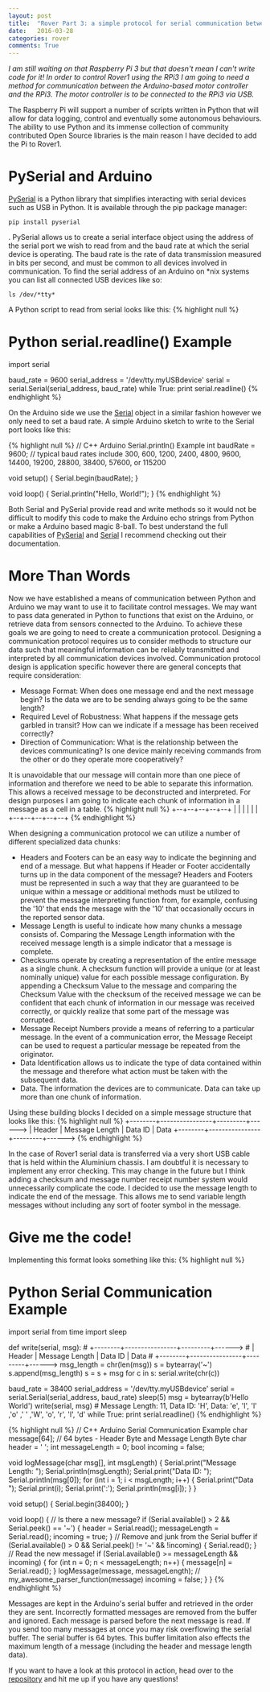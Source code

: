 ```yaml
---
layout: post
title:  "Rover Part 3: a simple protocol for serial communication between Python and Arduino (Talking with Rover1 over USB)"
date:   2016-03-28
categories: rover
comments: True
---
```


*I am still waiting on that Raspberry Pi 3 but that doesn't mean I can't write code for it! In order to control Rover1 using the RPi3 I am going to need a method for communication between the Arduino-based motor controller and the RPi3. The motor controller is to be connected to the RPi3 via USB.*

The Raspberry Pi will support a number of scripts written in Python that will allow for data logging, control and eventually some autonomous behaviours. The ability to use Python and its immense collection of community contributed Open Source libraries is the main reason I have decided to add the Pi to Rover1.

# PySerial and Arduino
[PySerial](https://pypi.python.org/pypi/pyserial) is a Python library that simplifies interacting with serial devices such as USB in Python. It is available through the pip package manager:
```
pip install pyserial
```
. PySerial allows us to create a serial interface object using the address of the serial port we wish to read from and the baud rate at which the serial device is operating. The baud rate is the rate of data transmission measured in bits per second, and must be common to all devices involved in communication.
To find the serial address of an Arduino on \*nix systems you can list all connected USB devices like so:
```
ls /dev/*tty*
```
A Python script to read from serial looks like this:
{% highlight null %}
# Python serial.readline() Example
import serial

baud_rate = 9600
serial_address = '/dev/tty.myUSBdevice'
serial = serial.Serial(serial_address, baud_rate)
while True:
    print serial.readline()
{% endhighlight %}

On the Arduino side we use the [Serial](https://www.arduino.cc/en/Reference/Serial) object in a similar fashion however we only need to set a baud rate. A simple Arduino sketch to write to the Serial port looks like this:

{% highlight null %}
// C++ Arduino Serial.println() Example
int baudRate = 9600; // typical baud rates include  300, 600, 1200, 2400, 4800, 9600, 14400, 19200, 28800, 38400, 57600, or 115200

void setup() {
  Serial.begin(baudRate);
}

void loop() {
  Serial.println("Hello, World!");
}
{% endhighlight %}

Both Serial and PySerial provide read and write methods so it would not be difficult to modify this code to make the Arduino echo strings from Python or make a Arduino based magic 8-ball. To best understand the full capabilities of [PySerial](https://pypi.python.org/pypi/pyserial) and [Serial](https://www.arduino.cc/en/Reference/Serial) I recommend checking out their documentation.

# More Than Words
Now we have established a means of communication between Python and Arduino we may want to use it to facilitate control messages. We may want to pass data generated in Python to functions that exist on the Arduino, or retrieve data from sensors connected to the Arduino. To achieve these goals we are going to need to create a communication protocol. Designing a communication protocol requires us to consider methods to structure our data such that meaningful information can be reliably transmitted and interpreted by all communication devices involved. Communication protocol design is application specific however there are general concepts that require consideration:


- Message Format: When does one message end and the next message begin? Is the data we are to be sending always going to be the same length?
- Required Level of Robustness: What happens if the message gets garbled in transit? How can we indicate if a message has been received correctly?
- Direction of Communication: What is the relationship between the devices communicating? Is one device mainly receiving commands from the other or do they operate more cooperatively?

It is unavoidable that our message will contain more than one piece of information and therefore we need to be able to separate this information. This allows a received message to be deconstructed and interpreted. For design purposes I am going to indicate each chunk of information in a message as a cell in a table.
{% highlight null %}
+--+--+--+--+--+
|  |  |  |  |  |
+--+--+--+--+--+
{% endhighlight %}

When designing a communication protocol we can utilize a number of different specialized data chunks:


- Headers and Footers can be an easy way to indicate the beginning and end of a message. But what happens if Header or Footer accidentally turns up in the data component of the message? Headers and Footers must be represented in such a way that they are guaranteed to be unique within a message or additional methods must be utilized to prevent the message interpreting function from, for example, confusing the '10' that ends the message with the '10' that occasionally occurs in the reported sensor data.
- Message Length is useful to indicate how many chunks a message consists of. Comparing the Message Length information with the received message length is a simple indicator that a message is complete.
- Checksums operate by creating a representation of the entire message as a single chunk. A checksum function will provide a unique (or at least nominally unique) value for each possible message configuration. By appending a Checksum Value to the message and comparing the Checksum Value with the checksum of the received message we can be confident that each chunk of information in our message was received correctly, or quickly realize that some part of the message was corrupted.
- Message Receipt Numbers provide a means of referring to a particular message. In the event of a communication error, the Message Receipt can be used to request a particular message be repeated from the originator.
- Data Identification allows us to indicate the type of data contained within the message and therefore what action must be taken with the subsequent data.
- Data. The information the devices are to communicate. Data can take up more than one chunk of information.

Using these building blocks I decided on a simple message structure that looks like this:
{% highlight null %}
+--------+----------------+---------+------>
| Header | Message Length | Data ID | Data
+--------+----------------+---------+------>
{% endhighlight %}

In the case of Rover1 serial data is transferred via a very short USB cable that is held within the Aluminium chassis. I am doubtful it is necessary to implement any error checking. This may change in the future but I think adding a checksum and message number receipt number system would unnecessarily complicate the code. I decided to use the message length to indicate the end of the message. This allows me to send variable length messages without including any sort of footer symbol in the message.

# Give me the code!
Implementing this format looks something like this:
{% highlight null %}
# Python Serial Communication Example
import serial
from time import sleep

def write(serial, msg):
    # +--------+----------------+---------+------>
    # | Header | Message Length | Data ID | Data
    # +--------+----------------+---------+------>
    msg_length = chr(len(msg))
    s = bytearray('~')
    s.append(msg_length)
    s = s + msg
    for c in s:
        serial.write(chr(c))

baud_rate = 38400
serial_address = '/dev/tty.myUSBdevice'
serial = serial.Serial(serial_address, baud_rate)
sleep(5)
msg = bytearray(b'Hello World')
write(serial, msg) # Message Length: 11, Data ID: 'H', Data: 'e', 'l', 'l' ,'o' ,' ' ,'W', 'o', 'r', 'l', 'd'
while True:
    print serial.readline()
{% endhighlight %}

{% highlight null %}
// C++ Arduino Serial Communication Example
char message[64]; // 64 bytes - Header Byte and Message Length Byte
char header = ' ';
int messageLength = 0;
bool incoming = false;

void logMessage(char msg[], int msgLength) {
  Serial.print("Message Length: ");
  Serial.println(msgLength);
  Serial.print("Data ID: ");
  Serial.println(msg[0]);
  for (int i = 1; i < msgLength; i++) {
    Serial.print("Data ");
    Serial.print(i);
    Serial.print(':');
    Serial.println(msg[i]);
  }
}

void setup() {
  Serial.begin(38400);
}

void loop()
{
  // Is there a new message?
  if (Serial.available() > 2 && Serial.peek() == '~') {
    header = Serial.read();
    messageLength = Serial.read();
    incoming = true;
  }
  // Remove and junk from the Serial buffer
  if (Serial.available() > 0 && Serial.peek() != '~' && !incoming) {
    Serial.read();
  }
  // Read the new message!
  if (Serial.available() >= messageLength && incoming) {
    for (int n = 0; n < messageLength; n++) {
      message[n] = Serial.read();
    }
    logMessage(message, messageLength);
    // my_awesome_parser_function(message)
    incoming = false;
  }
}
{% endhighlight %}

Messages are kept in the Arduino's serial buffer and retrieved in the order they are sent. Incorrectly formatted messages are removed from the buffer and ignored. Each message is parsed before the next message is read. If you send too many messages at once you may risk overflowing the serial buffer. The serial buffer is 64 bytes. This buffer limitation also effects the maximum length of a message (including the header and message length data).

If you want to have a look at this protocol in action, head over to the [repository](https://github.com/b38tn1k/rover) and hit me up if you have any questions!
